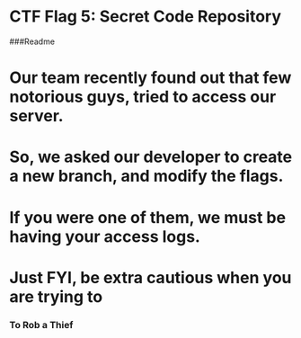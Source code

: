 
# CTF Flag 5: Secret Code Repository 

###Readme
                
# Our team recently found out that few notorious guys, tried to access our server.
# So, we asked our developer to create a new branch, and modify the flags.
# If you were one of them, we must be having your access logs. 
# Just FYI, be extra cautious when you are trying to 
### To Rob a Thief  ###
